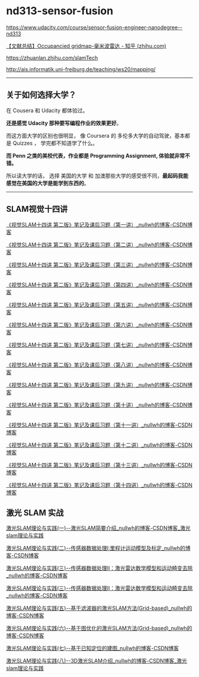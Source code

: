 # nd313-sensor-fusion

<https://www.udacity.com/course/sensor-fusion-engineer-nanodegree--nd313>

[【文献总结】Occupancied gridmap-毫米波雷达 - 知乎 (zhihu.com)](https://zhuanlan.zhihu.com/p/110223867)

<https://zhuanlan.zhihu.com/slamTech>

<http://ais.informatik.uni-freiburg.de/teaching/ws20/mapping/>





---

## 关于如何选择大学？

在 Cousera 和 Udacity 都体验过。

**还是感觉 Udacity 那种要写编程作业的效果更好**。

而这方面大学的区别也很明显， 像 Coursera 的 多伦多大学的自动驾驶，基本都是 Quizzes ， 学完都不知道学了什么。

**而 Penn 之类的美校代表，作业都是 Programming Assignment,  体验就非常不错。** 

所以读大学的话， 选择 美国的大学 和 加澳那些大学的感受很不同，**最起码我能感觉在美国的大学是能学到东西的**。

 

---

## SLAM视觉十四讲

[《视觉SLAM十四讲 第二版》笔记及课后习题（第一讲）_nullwh的博客-CSDN博客](https://blog.csdn.net/weixin_43619346/article/details/103181076?spm=1001.2014.3001.5502)

[《视觉SLAM十四讲 第二版》笔记及课后习题（第二讲）_nullwh的博客-CSDN博客](https://blog.csdn.net/weixin_43619346/article/details/103183262?spm=1001.2014.3001.5502)

[《视觉SLAM十四讲 第二版》笔记及课后习题（第三讲）_nullwh的博客-CSDN博客](https://blog.csdn.net/weixin_43619346/article/details/103186005?spm=1001.2014.3001.5502)

[《视觉SLAM十四讲 第二版》笔记及课后习题（第四讲）_nullwh的博客-CSDN博客](https://blog.csdn.net/weixin_43619346/article/details/103197189?spm=1001.2014.3001.5502)

[《视觉SLAM十四讲 第二版》笔记及课后习题（第五讲）_nullwh的博客-CSDN博客](https://blog.csdn.net/weixin_43619346/article/details/103198497?spm=1001.2014.3001.5502)

[《视觉SLAM十四讲 第二版》笔记及课后习题（第六讲）_nullwh的博客-CSDN博客](https://blog.csdn.net/weixin_43619346/article/details/103201588?spm=1001.2014.3001.5502)

[《视觉SLAM十四讲 第二版》笔记及课后习题（第七讲）_nullwh的博客-CSDN博客](https://blog.csdn.net/weixin_43619346/article/details/103213752?spm=1001.2014.3001.5502)

[《视觉SLAM十四讲 第二版》笔记及课后习题（第八讲）_nullwh的博客-CSDN博客](https://blog.csdn.net/weixin_43619346/article/details/103218214?spm=1001.2014.3001.5502)

[《视觉SLAM十四讲 第二版》笔记及课后习题（第九讲）_nullwh的博客-CSDN博客](https://blog.csdn.net/weixin_43619346/article/details/103218738?spm=1001.2014.3001.5502)

[《视觉SLAM十四讲 第二版》笔记及课后习题（第十讲）_nullwh的博客-CSDN博客](https://blog.csdn.net/weixin_43619346/article/details/103219420?spm=1001.2014.3001.5502)

[《视觉SLAM十四讲 第二版》笔记及课后习题（第十一讲）_nullwh的博客-CSDN博客](https://blog.csdn.net/weixin_43619346/article/details/103219544?spm=1001.2014.3001.5502)

[《视觉SLAM十四讲 第二版》笔记及课后习题（第十二讲）_nullwh的博客-CSDN博客](https://blog.csdn.net/weixin_43619346/article/details/103219551?spm=1001.2014.3001.5502)

[《视觉SLAM十四讲 第二版》笔记及课后习题（第十三讲）_nullwh的博客-CSDN博客](https://blog.csdn.net/weixin_43619346/article/details/103219558?spm=1001.2014.3001.5502)

[《视觉SLAM十四讲 第二版》笔记及课后习题（第十四讲）_nullwh的博客-CSDN博客](https://blog.csdn.net/weixin_43619346/article/details/103219568?spm=1001.2014.3001.5502)





## 激光 SLAM 实战

[激光SLAM理论与实践(一)--激光SLAM简要介绍_nullwh的博客-CSDN博客_激光slam理论与实践](https://blog.csdn.net/weixin_43619346/article/details/105997806?spm=1001.2014.3001.5502)

[激光SLAM理论与实践(二)--传感器数据处理I:里程计运动模型及标定_nullwh的博客-CSDN博客](https://blog.csdn.net/weixin_43619346/article/details/106663346?spm=1001.2014.3001.5502)

[激光SLAM理论与实践(三)--传感器数据处理II：激光雷达数学模型和运动畸变去除_nullwh的博客-CSDN博客](https://blog.csdn.net/weixin_43619346/article/details/106665266?spm=1001.2014.3001.5502)

[激光SLAM理论与实践(三)--传感器数据处理II：激光雷达数学模型和运动畸变去除_nullwh的博客-CSDN博客](https://blog.csdn.net/weixin_43619346/article/details/106665266?spm=1001.2014.3001.5502)

[激光SLAM理论与实践(五)--基于滤波器的激光SLAM方法(Grid-based)_nullwh的博客-CSDN博客](https://blog.csdn.net/weixin_43619346/article/details/106666125?spm=1001.2014.3001.5502)

[激光SLAM理论与实践(六)--基于图优化的激光SLAM方法(Grid-based)_nullwh的博客-CSDN博客](https://blog.csdn.net/weixin_43619346/article/details/106666314?spm=1001.2014.3001.5502)

[激光SLAM理论与实践(七)--基于已知定位的建图_nullwh的博客-CSDN博客](https://blog.csdn.net/weixin_43619346/article/details/106667137?spm=1001.2014.3001.5502)

[激光SLAM理论与实践(八)--3D激光SLAM介绍_nullwh的博客-CSDN博客_激光slam理论与实践](https://blog.csdn.net/weixin_43619346/article/details/106667848?spm=1001.2014.3001.5502)

